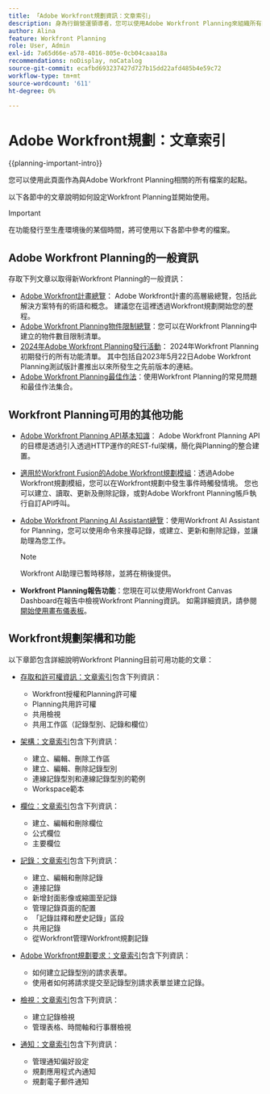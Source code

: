 ```yaml
---
title: 「Adobe Workfront規劃資訊：文章索引」
description: 身為行銷營運領導者，您可以使用Adobe Workfront Planning來組織所有團隊在行銷生命週期中的工作。 本節中的文章說明如何設定規劃功能，以及如何開始將它們用於行銷活動管理操作。
author: Alina
feature: Workfront Planning
role: User, Admin
exl-id: 7a65d66e-a578-4016-805e-0cb04caaa18a
recommendations: noDisplay, noCatalog
source-git-commit: ecafbd693237427d727b15dd22afd485b4e59c72
workflow-type: tm+mt
source-wordcount: '611'
ht-degree: 0%

---
```


# Adobe Workfront規劃：文章索引


{{planning-important-intro}}

您可以使用此頁面作為與Adobe Workfront Planning相關的所有檔案的起點。

以下各節中的文章說明如何設定Workfront Planning並開始使用。

<!--consider removing the IMPORTANT below after GA-->

>[!IMPORTANT]
>
>在功能發行至生產環境後的某個時間，將可使用以下各節中參考的檔案。

## Adobe Workfront Planning的一般資訊

存取下列文章以取得新Workfront Planning的一般資訊：

* [Adobe Workfront計畫總覽](/help/quicksilver/planning/general/planning-overview.md)： Adobe Workfront計畫的高層級總覽，包括此解決方案特有的術語和概念。 建議您在這裡透過Workfront規劃開始您的歷程。
* [Adobe Workfront Planning物件限制總覽](/help/quicksilver/planning/general/limitations-overview.md)：您可以在Workfront Planning中建立的物件數目限制清單。
* [2024年Adobe Workfront Planning發行活動](/help/quicksilver/planning/general/release-activity.md)： 2024年Workfront Planning初期發行的所有功能清單。 其中包括自2023年5月22日Adobe Workfront Planning測試版計畫推出以來所發生之先前版本的連結。
* [Adobe Workfront Planning最佳作法](/help/quicksilver/planning/general/planning-best-practices.md)：使用Workfront Planning的常見問題和最佳作法集合。

## Workfront Planning可用的其他功能

* [Adobe Workfront Planning API基本知識](/help/quicksilver/planning/general/planning-api-basics.md)： Adobe Workfront Planning API的目標是透過引入透過HTTP運作的REST-ful架構，簡化與Planning的整合建置。

* [適用於Workfront Fusion的Adobe Workfront規劃模組](/help/quicksilver/workfront-fusion/apps-and-their-modules/workfront-planning-modules.md)：透過Adobe Workfront規劃模組，您可以在Workfront規劃中發生事件時觸發情境。 您也可以建立、讀取、更新及刪除記錄，或對Adobe Workfront Planning帳戶執行自訂API呼叫。

* [Adobe Workfront Planning AI Assistant總覽](/help/quicksilver/planning/general/planning-ai-assistant-overview.md)：使用Workfront AI Assistant for Planning，您可以使用命令來搜尋記錄，或建立、更新和刪除記錄，並讓助理為您工作。

  >[!NOTE]
  >
  >    Workfront AI助理已暫時移除，並將在稍後提供。

* **Workfront Planning報告功能**：您現在可以使用Workfront Canvas Dashboard在報告中檢視Workfront Planning資訊。 如需詳細資訊，請參閱[開始使用畫布儀表板](/help/quicksilver/reports-and-dashboards/canvas-dashboards/manage-canvas-dashboards/get-started-canvas-dashboards.md)。

## Workfront規劃架構和功能

以下章節包含詳細說明Workfront Planning目前可用功能的文章：

* [存取和許可權資訊：文章索引](/help/quicksilver/planning/access/access-information.md)包含下列資訊：

   * Workfront授權和Planning許可權
   * Planning共用許可權
   * 共用檢視
   * 共用工作區（記錄型別、記錄和欄位）

* [架構：文章索引](/help/quicksilver/planning/architecture/architecture-information.md)包含下列資訊：

   * 建立、編輯、刪除工作區
   * 建立、編輯、刪除記錄型別
   * 連線記錄型別和連線記錄型別的範例
   * Workspace範本

* [欄位：文章索引](/help/quicksilver/planning/fields/fields-information.md)包含下列資訊：

   * 建立、編輯和刪除欄位
   * 公式欄位
   * 主要欄位

* [記錄：文章索引](/help/quicksilver/planning/records/records-information.md)包含下列資訊：

   * 建立、編輯和刪除記錄
   * 連接記錄
   * 新增封面影像或縮圖至記錄
   * 管理記錄頁面的配置
   * 「記錄註釋和歷史記錄」區段
   * 共用記錄
   * 從Workfront管理Workfront規劃記錄

* [Adobe Workfront規劃要求：文章索引](/help/quicksilver/planning/requests/requests-article-index.md)包含下列資訊：

   * 如何建立記錄型別的請求表單。
   * 使用者如何將請求提交至記錄型別請求表單並建立記錄。

* [檢視：文章索引](/help/quicksilver/planning/views/views-information.md)包含下列資訊：

   * 建立記錄檢視
   * 管理表格、時間軸和行事曆檢視

* [通知：文章索引](/help/quicksilver/planning/notifications/notifications-information.md)包含下列資訊：

   * 管理通知偏好設定
   * 規劃應用程式內通知
   * 規劃電子郵件通知


